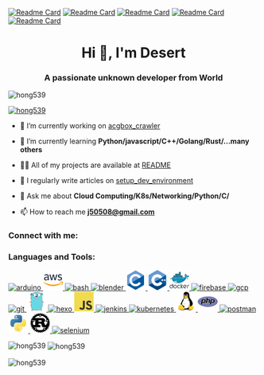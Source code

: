 [![Readme Card](https://github-readme-stats-beige-ten.vercel.app/api/pin/?username=hong539&repo=acgbox_crawler&theme=dark)](https://github.com/hong539/acgbox_crawler)
[![Readme Card](https://github-readme-stats-beige-ten.vercel.app/api/pin/?username=hong539&repo=stopwatch_timer&theme=dark)](https://github.com/hong539/stopwatch_timer)
[![Readme Card](https://github-readme-stats-beige-ten.vercel.app/api/pin/?username=hong539&repo=ip_lookup&theme=dark)](https://github.com/hong539/ip_lookup)
[![Readme Card](https://github-readme-stats-beige-ten.vercel.app/api/pin/?username=hong539&repo=to_do_api&theme=dark)](https://github.com/hong539/to_do_api)
[![Readme Card](https://github-readme-stats-beige-ten.vercel.app/api/pin/?username=hong539&repo=ansible-qemu-kvm&theme=dark)](https://github.com/hong539/ansible-qemu-kvm)
<h1 align="center">Hi 👋, I'm Desert</h1>
<h3 align="center">A passionate unknown developer from World</h3>

<p align="left"> <img src="https://komarev.com/ghpvc/?username=hong539&label=Profile%20views&color=0e75b6&style=flat" alt="hong539" /> </p>

<p align="left"> <a href="https://github.com/ryo-ma/github-profile-trophy"><img src="https://github-profile-trophy.vercel.app/?username=hong539&theme=onedark" alt="hong539" /></a> </p>

- 🔭 I’m currently working on [acgbox_crawler](https://github.com/hong539/acgbox_crawler)

- 🌱 I’m currently learning **Python/javascript/C++/Golang/Rust/...many others**

- 👨‍💻 All of my projects are available at [README](https://github.com/hong539)

- 📝 I regularly write articles on [setup_dev_environment](https://github.com/hong539/setup_dev_environment)

- 💬 Ask me about **Cloud Computing/K8s/Networking/Python/C/**

- 📫 How to reach me **j50508@gmail.com**

<h3 align="left">Connect with me:</h3>
<p align="left">
</p>

<h3 align="left">Languages and Tools:</h3>
<p align="left"> <a href="https://www.arduino.cc/" target="_blank" rel="noreferrer"> <img src="https://cdn.worldvectorlogo.com/logos/arduino-1.svg" alt="arduino" width="40" height="40"/> </a> <a href="https://aws.amazon.com" target="_blank" rel="noreferrer"> <img src="https://raw.githubusercontent.com/devicons/devicon/master/icons/amazonwebservices/amazonwebservices-original-wordmark.svg" alt="aws" width="40" height="40"/> </a> <a href="https://www.gnu.org/software/bash/" target="_blank" rel="noreferrer"> <img src="https://www.vectorlogo.zone/logos/gnu_bash/gnu_bash-icon.svg" alt="bash" width="40" height="40"/> </a> <a href="https://www.blender.org/" target="_blank" rel="noreferrer"> <img src="https://download.blender.org/branding/community/blender_community_badge_white.svg" alt="blender" width="40" height="40"/> </a> <a href="https://www.cprogramming.com/" target="_blank" rel="noreferrer"> <img src="https://raw.githubusercontent.com/devicons/devicon/master/icons/c/c-original.svg" alt="c" width="40" height="40"/> </a> <a href="https://www.w3schools.com/cpp/" target="_blank" rel="noreferrer"> <img src="https://raw.githubusercontent.com/devicons/devicon/master/icons/cplusplus/cplusplus-original.svg" alt="cplusplus" width="40" height="40"/> </a> <a href="https://www.docker.com/" target="_blank" rel="noreferrer"> <img src="https://raw.githubusercontent.com/devicons/devicon/master/icons/docker/docker-original-wordmark.svg" alt="docker" width="40" height="40"/> </a> <a href="https://firebase.google.com/" target="_blank" rel="noreferrer"> <img src="https://www.vectorlogo.zone/logos/firebase/firebase-icon.svg" alt="firebase" width="40" height="40"/> </a> <a href="https://cloud.google.com" target="_blank" rel="noreferrer"> <img src="https://www.vectorlogo.zone/logos/google_cloud/google_cloud-icon.svg" alt="gcp" width="40" height="40"/> </a> <a href="https://git-scm.com/" target="_blank" rel="noreferrer"> <img src="https://www.vectorlogo.zone/logos/git-scm/git-scm-icon.svg" alt="git" width="40" height="40"/> </a> <a href="https://golang.org" target="_blank" rel="noreferrer"> <img src="https://raw.githubusercontent.com/devicons/devicon/master/icons/go/go-original.svg" alt="go" width="40" height="40"/> </a> <a href="hexo.io/" target="_blank" rel="noreferrer"> <img src="https://www.vectorlogo.zone/logos/hexoio/hexoio-icon.svg" alt="hexo" width="40" height="40"/> </a> <a href="https://developer.mozilla.org/en-US/docs/Web/JavaScript" target="_blank" rel="noreferrer"> <img src="https://raw.githubusercontent.com/devicons/devicon/master/icons/javascript/javascript-original.svg" alt="javascript" width="40" height="40"/> </a> <a href="https://www.jenkins.io" target="_blank" rel="noreferrer"> <img src="https://www.vectorlogo.zone/logos/jenkins/jenkins-icon.svg" alt="jenkins" width="40" height="40"/> </a> <a href="https://kubernetes.io" target="_blank" rel="noreferrer"> <img src="https://www.vectorlogo.zone/logos/kubernetes/kubernetes-icon.svg" alt="kubernetes" width="40" height="40"/> </a> <a href="https://www.linux.org/" target="_blank" rel="noreferrer"> <img src="https://raw.githubusercontent.com/devicons/devicon/master/icons/linux/linux-original.svg" alt="linux" width="40" height="40"/> </a> <a href="https://www.php.net" target="_blank" rel="noreferrer"> <img src="https://raw.githubusercontent.com/devicons/devicon/master/icons/php/php-original.svg" alt="php" width="40" height="40"/> </a> <a href="https://postman.com" target="_blank" rel="noreferrer"> <img src="https://www.vectorlogo.zone/logos/getpostman/getpostman-icon.svg" alt="postman" width="40" height="40"/> </a> <a href="https://www.python.org" target="_blank" rel="noreferrer"> <img src="https://raw.githubusercontent.com/devicons/devicon/master/icons/python/python-original.svg" alt="python" width="40" height="40"/> </a> <a href="https://www.rust-lang.org" target="_blank" rel="noreferrer"> <img src="https://raw.githubusercontent.com/devicons/devicon/master/icons/rust/rust-plain.svg" alt="rust" width="40" height="40"/> </a> <a href="https://www.selenium.dev" target="_blank" rel="noreferrer"> <img src="https://raw.githubusercontent.com/detain/svg-logos/780f25886640cef088af994181646db2f6b1a3f8/svg/selenium-logo.svg" alt="selenium" width="40" height="40"/> </a> </p>

<p><img align="left" src="https://github-readme-stats-beige-ten.vercel.app/api/top-langs?username=hong539&show_icons=true&locale=en&layout=compact&theme=dark&langs_count=10" alt="hong539" /></p>

<p>&nbsp;<img align="center" src="https://github-readme-stats-beige-ten.vercel.app/api?username=hong539&show_icons=true&locale=en&theme=dark" alt="hong539" /></p>

<p><img align="center" src="https://github-readme-streak-stats.herokuapp.com/?user=hong539&theme=dark" alt="hong539" /></p>
